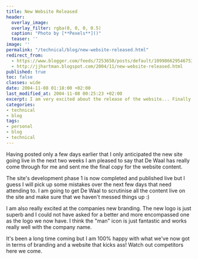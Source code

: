 ```yaml
---
title: New Website Released
header:
  overlay_image: 
  overlay_filter: rgba(0, 0, 0, 0.5)
  caption: "Photo by [**Pexels**]()"
  teaser: ''
image: ''
permalink: "/technical/blog/new-website-released.html"
redirect_from:
  - https://www.blogger.com/feeds/7253650/posts/default/109986629546753264
  - http://jjhartman.blogspot.com/2004/11/new-website-released.html
published: true
toc: false
classes: wide
date: 2004-11-08 01:18:00 +02:00
last_modified_at: 2004-11-08 00:25:23 +02:00
excerpt: I am very excited about the release of the website... Finally!
categories:
- technical
- blog
tags:
- personal
- blog
- technical
---
```

Having posted only a few days earlier that I only anticipated the new site going live in the next two weeks I am pleased to say that De Waal has really come through for me and sent me the final copy for the website content. 

The site's development phase 1 is now completed and published live but I guess I will pick up some mistakes over the next few days that need attending to. I am going to get De Waal to scrutinise all the content live on the site and make sure that we haven't messed things up :) 

I am also really excited at the companies new branding. The new logo is just superb and I could not have asked for a better and more encompassed one as the logo we now have. I think the "man" icon is just fantastic and works really well with the company name. 

It's been a long time coming but I am 100% happy with what we've now got in terms of branding and a website that kicks ass! Watch out competitors here we come.
